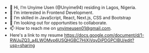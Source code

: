 - 👋 Hi, I’m Unyime Usen (@Unyime94) residing in Lagos, Nigeria.
- 👀 I’m interested in Frontend Development.
- 🌱 I’m skilled in JavaScript, React, Next.js, CSS and Bootstrap
- 💞️ I’m looking out for opportunities to collaborate.
- 📫 How to reach me on unyimeusen01@gmail.com.
- Here's a link to my resume https://docs.google.com/document/d/1-RWJuZQ3_a4LWOMvp6USQHGBC7HiXjVqyDiPDGPClBU/edit?usp=sharing

<!---
Unyime94/Unyime94 is a ✨ special ✨ repository because its `README.md` (this file) appears on your GitHub profile.
You can click the Preview link to take a look at your changes.
--->

